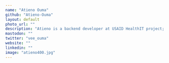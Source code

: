 ```yaml
---
name: "Atieno Ouma"
github: "Atieno-Ouma"
layout: default
photo_url: ""
description: "Atieno is a backend developer at USAID HealthIT project; she is responsible for data pipelines and machine learning models. She's also passionate about open source contributions and mentorships. She'll be speaking about don't-repeat-yourself principles in Django queryset optimisation."
mastodon: ""
twitter: "vee_ouma"
website: ""
linkedin: ""
image: "atieno400.jpg"
---
```

